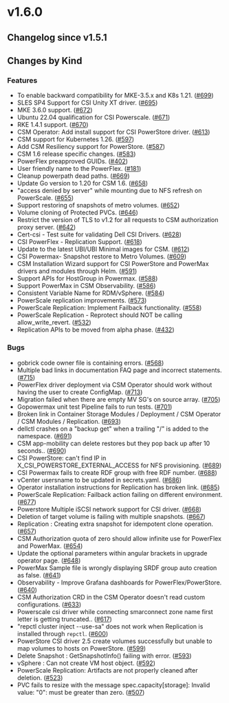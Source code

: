 # v1.6.0 

## Changelog since v1.5.1 

## Changes by Kind 

### Features 

- To enable backward compatibility for MKE-3.5.x and K8s 1.21. ([#699](https://github.com/dell/csm/issues/699))
- SLES SP4 Support for CSI Unity XT driver. ([#695](https://github.com/dell/csm/issues/695))
- MKE 3.6.0 support. ([#672](https://github.com/dell/csm/issues/672))
- Ubuntu 22.04 qualification for CSI Powerscale. ([#671](https://github.com/dell/csm/issues/671))
- RKE 1.4.1 support. ([#670](https://github.com/dell/csm/issues/670))
- CSM Operator: Add install support for CSI PowerStore driver. ([#613](https://github.com/dell/csm/issues/613))
- CSM support for Kubernetes 1.26. ([#597](https://github.com/dell/csm/issues/597))
- Add CSM Resiliency support for PowerStore. ([#587](https://github.com/dell/csm/issues/587))
- CSM 1.6 release specific changes. ([#583](https://github.com/dell/csm/issues/583))
- PowerFlex preapproved GUIDs. ([#402](https://github.com/dell/csm/issues/402))
- User friendly name to the PowerFlex. ([#181](https://github.com/dell/csm/issues/181))
- Cleanup powerpath dead paths. ([#669](https://github.com/dell/csm/issues/669))
- Update Go version to 1.20 for CSM 1.6. ([#658](https://github.com/dell/csm/issues/658))
- "access denied by server" while mounting due to NFS refresh on PowerScale. ([#655](https://github.com/dell/csm/issues/655))
- Support restoring of snapshots of metro volumes. ([#652](https://github.com/dell/csm/issues/652))
- Volume cloning of Protected PVCs. ([#646](https://github.com/dell/csm/issues/646))
- Restrict the version of TLS to v1.2 for all requests to CSM authorization proxy server. ([#642](https://github.com/dell/csm/issues/642))
- Cert-csi - Test suite for validating Dell CSI Drivers. ([#628](https://github.com/dell/csm/issues/628))
- CSI PowerFlex - Replication Support. ([#618](https://github.com/dell/csm/issues/618))
- Update to the latest UBI/UBI Minimal images for CSM. ([#612](https://github.com/dell/csm/issues/612))
- CSI Powermax- Snapshot restore to Metro Volumes. ([#609](https://github.com/dell/csm/issues/609))
- CSM Installation Wizard support for CSI PowerStore and PowerMax drivers and modules through Helm. ([#591](https://github.com/dell/csm/issues/591))
- Support APIs for HostGroup in Powermax. ([#588](https://github.com/dell/csm/issues/588))
- Support PowerMax in CSM Observability. ([#586](https://github.com/dell/csm/issues/586))
- Consistent Variable Name for RDM/vSphere. ([#584](https://github.com/dell/csm/issues/584))
- PowerScale replication improvements. ([#573](https://github.com/dell/csm/issues/573))
- PowerScale Replication: Implement Failback functionality. ([#558](https://github.com/dell/csm/issues/558))
- PowerScale Replication - Reprotect should NOT be calling allow_write_revert. ([#532](https://github.com/dell/csm/issues/532))
- Replication APIs to be moved from alpha phase. ([#432](https://github.com/dell/csm/issues/432))

### Bugs 

- gobrick code owner file is containing errors. ([#568](https://github.com/dell/csm/issues/568))
- Multiple bad links in documentation FAQ page and incorrect statements. ([#715](https://github.com/dell/csm/issues/715))
- PowerFlex driver deployment via CSM Operator should work without having the user to create ConfigMap. ([#713](https://github.com/dell/csm/issues/713))
- Migration failed when there are empty MV SG's on source array. ([#705](https://github.com/dell/csm/issues/705))
- Gopowermax unit test Pipeline fails to run tests. ([#701](https://github.com/dell/csm/issues/701))
- Broken link in Container Storage Modules / Deployment / CSM Operator / CSM Modules / Replication. ([#693](https://github.com/dell/csm/issues/693))
- dellctl crashes on a "backup get" when a trailing "/" is added to the namespace. ([#691](https://github.com/dell/csm/issues/691))
- CSM app-mobility can delete restores but they pop back up after 10 seconds.. ([#690](https://github.com/dell/csm/issues/690))
- CSI PowerStore: can't find IP in X_CSI_POWERSTORE_EXTERNAL_ACCESS for NFS provisioning. ([#689](https://github.com/dell/csm/issues/689))
- CSI Powermax fails to create RDF group with free RDF number. ([#688](https://github.com/dell/csm/issues/688))
- vCenter usersname to be updated in secrets.yaml. ([#686](https://github.com/dell/csm/issues/686))
- Operator installation instructions for Replication has broken link. ([#685](https://github.com/dell/csm/issues/685))
- PowerScale Replication: Failback action failing on different environment. ([#677](https://github.com/dell/csm/issues/677))
- Powerstore Multiple iSCSI network support for CSI driver. ([#668](https://github.com/dell/csm/issues/668))
- Deletion of target volume is failing with multiple snapshots. ([#667](https://github.com/dell/csm/issues/667))
- Replication : Creating extra snapshot for idempotent clone operation. ([#657](https://github.com/dell/csm/issues/657))
- CSM Authorization quota of zero should allow infinite use for PowerFlex and PowerMax. ([#654](https://github.com/dell/csm/issues/654))
- Update the optional parameters within angular brackets in upgrade operator page. ([#648](https://github.com/dell/csm/issues/648))
- PowerMax Sample file is wrongly displaying SRDF group auto creation as false. ([#641](https://github.com/dell/csm/issues/641))
- Observability - Improve Grafana dashboards for PowerFlex/PowerStore. ([#640](https://github.com/dell/csm/issues/640))
- CSM Authorization CRD in the CSM Operator doesn't read custom configurations. ([#633](https://github.com/dell/csm/issues/633))
- Powerscale csi driver while connecting smarconnect zone name first letter is getting truncated.. ([#617](https://github.com/dell/csm/issues/617))
- "repctl cluster inject --use-sa" does not work when Replication is installed through `repctl`. ([#600](https://github.com/dell/csm/issues/600))
- PowerStore CSI driver 2.5 create volumes successfully but unable to map volumes to hosts on PowerStore. ([#599](https://github.com/dell/csm/issues/599))
- Delete Snapshot : GetSnapshotInfo() failing with error. ([#593](https://github.com/dell/csm/issues/593))
- vSphere : Can not create VM host object. ([#592](https://github.com/dell/csm/issues/592))
- PowerScale Replication: Artifacts are not properly cleaned after deletion. ([#523](https://github.com/dell/csm/issues/523))
- PVC fails to resize with the message spec.capacity[storage]: Invalid value: "0": must be greater than zero. ([#507](https://github.com/dell/csm/issues/507))
